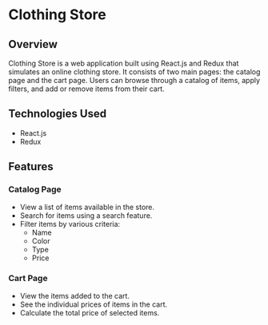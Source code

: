 # Clothing Store

## Overview

Clothing Store is a web application built using React.js and Redux that simulates an online clothing store. It consists of two main pages: the catalog page and the cart page. Users can browse through a catalog of items, apply filters, and add or remove items from their cart.

## Technologies Used

- React.js
- Redux

## Features

### Catalog Page

- View a list of items available in the store.
- Search for items using a search feature.
- Filter items by various criteria:
  - Name
  - Color
  - Type
  - Price

### Cart Page

- View the items added to the cart.
- See the individual prices of items in the cart.
- Calculate the total price of selected items.
